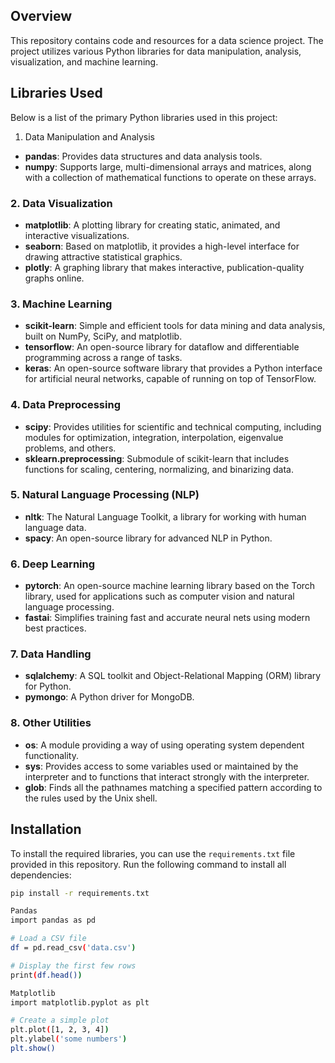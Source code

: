 ## Overview  

This repository contains code and resources for a data science project. The project utilizes various Python libraries for data manipulation, analysis, visualization, and machine learning.

## Libraries Used 

Below is a list of the primary Python libraries used in this project:
 1. Data Manipulation and Analysis
- **pandas**: Provides data structures and data analysis tools.
- **numpy**: Supports large, multi-dimensional arrays and matrices, along with a collection of mathematical functions to operate on these arrays.
 
### 2. Data Visualization
- **matplotlib**: A plotting library for creating static, animated, and interactive visualizations.
- **seaborn**: Based on matplotlib, it provides a high-level interface for drawing attractive statistical graphics.
- **plotly**: A graphing library that makes interactive, publication-quality graphs online.

### 3. Machine Learning
- **scikit-learn**: Simple and efficient tools for data mining and data analysis, built on NumPy, SciPy, and matplotlib.
- **tensorflow**: An open-source library for dataflow and differentiable programming across a range of tasks.
- **keras**: An open-source software library that provides a Python interface for artificial neural networks, capable of running on top of TensorFlow.

### 4. Data Preprocessing
- **scipy**: Provides utilities for scientific and technical computing, including modules for optimization, integration, interpolation, eigenvalue problems, and others.
- **sklearn.preprocessing**: Submodule of scikit-learn that includes functions for scaling, centering, normalizing, and binarizing data.

### 5. Natural Language Processing (NLP)
- **nltk**: The Natural Language Toolkit, a library for working with human language data.
- **spacy**: An open-source library for advanced NLP in Python.

### 6. Deep Learning
- **pytorch**: An open-source machine learning library based on the Torch library, used for applications such as computer vision and natural language processing.
- **fastai**: Simplifies training fast and accurate neural nets using modern best practices.

### 7. Data Handling
- **sqlalchemy**: A SQL toolkit and Object-Relational Mapping (ORM) library for Python.
- **pymongo**: A Python driver for MongoDB.

### 8. Other Utilities
- **os**: A module providing a way of using operating system dependent functionality.
- **sys**: Provides access to some variables used or maintained by the interpreter and to functions that interact strongly with the interpreter.
- **glob**: Finds all the pathnames matching a specified pattern according to the rules used by the Unix shell.

## Installation

To install the required libraries, you can use the `requirements.txt` file provided in this repository. Run the following command to install all dependencies:

```bash
pip install -r requirements.txt

Pandas
import pandas as pd

# Load a CSV file
df = pd.read_csv('data.csv')

# Display the first few rows
print(df.head())

Matplotlib
import matplotlib.pyplot as plt

# Create a simple plot
plt.plot([1, 2, 3, 4])
plt.ylabel('some numbers')
plt.show()

